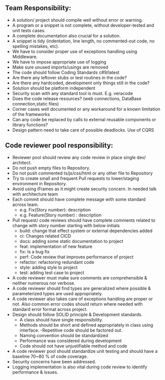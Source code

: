 ## Team Responsibility:
-	A solution/ project should compile well without error or warning. 
-	A program or a snippet is not complete, without developer-tested and unit tests cases.	
-	A complete documentation also crucial for a solution. 
-	A snippet is tidy (indentation, line length, no commented-out code, no spelling mistakes, etc).
-	We have to consider proper use of exceptions handling using Middleware.
-	We have to impose appropriate use of logging	
-	Make sure unused imports/usings are removed
-	The code should follow Coding Standards c#9/latest	
-	Are there any leftover stubs or test routines in the code?	
-	Are there any hardcoded, development only things still in the code?	
-	Solution should be platform independent
-	Security scan with any standard tool is must. E.g. veracode
-	Does the code release resources? (web connections, DataBase connection,static files)	
-	Corner cases well documented or any workaround for a known limitation of the frameworks
-	Can any code be replaced by calls to external reusable components or library functions?	
-	Design pattern need to take care of possible deadlocks. Use of CQRS

## Code reviewer pool responsibility:
-	Reviewer pool should review any code review in place single dev/ architect. 
-	Do not push empty files to Repository.
-	Do not push commented ts/js/css/html or any other file to Repository
-	Try to create small and frequent Pull requests to lower/staging environment in Repository.
-	Avoid using iFrames as it might create security concern.  In needed talk with architecture team
-	Each commit should have complete message with some standard across team.
    - e.g. Fix(Story number): description
    - e.g. Feature(Story number) : description
- Pull request/ code reviews should have complete comments related to change with story number starting with below initials 
	- build: change that effect system or external dependencies added
	- ci: Changes related CICD 
	- docs: adding some static documentation to project
	- feat: implementation of new feature
	- fix: Is a bug fix
	- perf: Code review that improves performance of project
	- refactor: refactoring redundant code
	- style: adding style to project
	- test: adding test case to project
- A code reviewer must make sure comments are comprehensible & neither numerous nor verbose.
- A code reviewer should find types are generalized where possible & parameterized types are used appropriately.
- A code reviewer also takes care of exceptions handling are proper or not. Also common error codes should return where needed with standard error format across project.
- Design should follow SOLID principle & Development standards.
    - A class should have single responsibility.
    - Methods should be short and defined appropriately in class using interface.
    -Repetitive code should be factored out. 
    - Naming convention should be standardized
    - Performance was considered during development
    - Code should not have unjustifiable method and code
- A code reviewer pool should standardize unit testing and should have a baseline 70~80 % of code coverage.
- Security concerns have been addressed.
- Logging implementation is also vital during code review to identify performance & issues.
